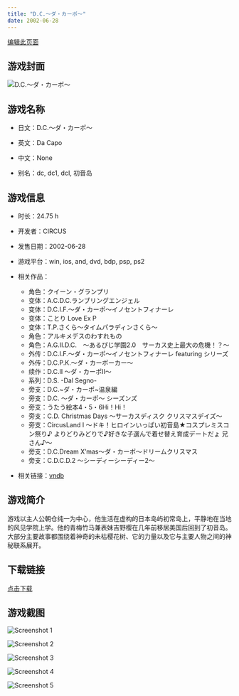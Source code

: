 ```yaml
---
title: "D.C.～ダ・カーポ～"
date: 2002-06-28
---
```

[编辑此页面](https://github.com/ACG-3/ADV3-source/blob/main/source/_posts/games/D.C.%EF%BD%9E%E3%83%80%E3%83%BB%E3%82%AB%E3%83%BC%E3%83%9D%EF%BD%9E.md)

## 游戏封面

![D.C.～ダ・カーポ～](https%3A//pan.timero.xyz/onedrive/img_lib_001/D.C.%EF%BD%9E%E3%83%80%E3%83%BB%E3%82%AB%E3%83%BC%E3%83%9D%EF%BD%9E_cover.avif)


## 游戏名称

- 日文：D.C.～ダ・カーポ～
- 英文：Da Capo
- 中文：None

- 别名：dc, dc1, dcI, 初音岛


## 游戏信息

- 时长：24.75 h
- 开发者：CIRCUS
- 发售日期：2002-06-28
- 游戏平台：win, ios, and, dvd, bdp, psp, ps2
- 相关作品：
   - 角色：クイーン・グランプリ
   - 变体：A.C.D.C.ランブリングエンジェル
   - 变体：D.C.I.F.～ダ・カーポ～イノセントフィナーレ
   - 变体：ことり Love Ex P
   - 变体：T.P.さくら～タイムパラディンさくら～
   - 角色：アルキメデスのわすれもの
   - 角色：A.G.II.D.C.　～あるぴじ学園2.0　サーカス史上最大の危機！？～
   - 外传：D.C.I.F.～ダ・カーポ～イノセントフィナーレ featuring シリーズ
   - 外传：D.C.P.K.～ダ・カーポーカー～
   - 续作：D.C.II ～ダ・カーポII～
   - 系列：D.S. -Dal Segno-
   - 旁支：D.C.~ダ・カーポ~温泉編
   - 旁支：D.C. ～ダ・カーポ～ シーズンズ
   - 旁支：うたう絵本4・5・6Hi！Hi！
   - 旁支：C.D. Christmas Days ～サーカスディスク クリスマスデイズ～
   - 旁支：CircusLand I ～ドキ！ヒロインいっぱい初音島★コスプレミスコン祭り♪ よりどりみどりで♪好きな子選んで着せ替え育成デートだょ 兄さん♪～
   - 旁支：D.C.Dream X’mas～ダ・カーポ～ドリームクリスマス
   - 旁支：C.D.C.D.2 ～シーディーシーディー2～

- 相关链接：[vndb](https://vndb.org/v264)


## 游戏简介

游戏以主人公朝仓纯一为中心，他生活在虚构的日本岛屿初常岛上，平静地在当地的风见学院上学。他的青梅竹马兼表妹吉野樱在几年前移居美国后回到了初音岛。大部分主要故事都围绕着神奇的未枯樱花树、它的力量以及它与主要人物之间的神秘联系展开。




## 下载链接

[点击下载](https://pan.timero.xyz/onedrive/adv_lib_001/D.C.%EF%BD%9E%E3%83%80%E3%83%BB%E3%82%AB%E3%83%BC%E3%83%9D%EF%BD%9E)


## 游戏截图


![Screenshot 1](https%3A//pan.timero.xyz/onedrive/img_lib_001/D.C.%EF%BD%9E%E3%83%80%E3%83%BB%E3%82%AB%E3%83%BC%E3%83%9D%EF%BD%9E_Screenshot_1.avif)

![Screenshot 2](https%3A//pan.timero.xyz/onedrive/img_lib_001/D.C.%EF%BD%9E%E3%83%80%E3%83%BB%E3%82%AB%E3%83%BC%E3%83%9D%EF%BD%9E_Screenshot_2.avif)

![Screenshot 3](https%3A//pan.timero.xyz/onedrive/img_lib_001/D.C.%EF%BD%9E%E3%83%80%E3%83%BB%E3%82%AB%E3%83%BC%E3%83%9D%EF%BD%9E_Screenshot_3.avif)

![Screenshot 4](https%3A//pan.timero.xyz/onedrive/img_lib_001/D.C.%EF%BD%9E%E3%83%80%E3%83%BB%E3%82%AB%E3%83%BC%E3%83%9D%EF%BD%9E_Screenshot_4.avif)

![Screenshot 5](https%3A//pan.timero.xyz/onedrive/img_lib_001/D.C.%EF%BD%9E%E3%83%80%E3%83%BB%E3%82%AB%E3%83%BC%E3%83%9D%EF%BD%9E_Screenshot_5.avif)

